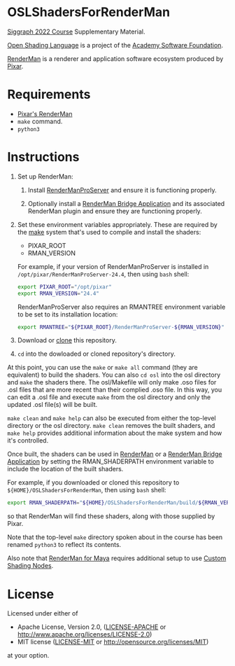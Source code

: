 # OSLShadersForRenderMan
[Siggraph 2022 Course](https://s2022.siggraph.org/presentation/?id=gensub_113&sess=sess204) Supplementary Material.

[Open Shading Language](https://github.com/AcademySoftwareFoundation/OpenShadingLanguage) is a project of the [Academy Software Foundation](https://www.aswf.io/projects).

[RenderMan](https://renderman.pixar.com/product) is a renderer and application software ecosystem produced by [Pixar](https://www.pixar.com).

# Requirements
* [Pixar's RenderMan](https://renderman.pixar.com)
* `make` command.
* `python3`

# Instructions
1. Set up RenderMan:

    1. Install [RenderManProServer](https://renderman.pixar.com/store) and ensure it is functioning properly.

    1. Optionally install a [RenderMan Bridge Application](https://renderman.pixar.com/bridge-tools) and its associated RenderMan plugin and ensure they are functioning properly.

1. Set these environment variables appropriately. These are required by the [make](https://www.gnu.org/software/make/manual/) system that's used to compile and install the shaders:
    * PIXAR_ROOT
    * RMAN_VERSION

    For example, if your version of RenderManProServer is installed in
    `/opt/pixar/RenderManProServer-24.4`, then using `bash` shell:

    ```bash
    export PIXAR_ROOT="/opt/pixar"
    export RMAN_VERSION="24.4"
    ```
    
    RenderManProServer also requires an RMANTREE environment variable to be set to its installation location:
    
    ```bash
    export RMANTREE="${PIXAR_ROOT}/RenderManProServer-${RMAN_VERSION}"
    ```

1. Download or [clone](https://docs.github.com/en/repositories/creating-and-managing-repositories/cloning-a-repository) this repository.
1. `cd` into the dowloaded or cloned repository's directory.

At this point, you can use the `make` or `make all` command (they are equivalent) to build the shaders.
You can also `cd osl` into the osl directory and `make` the shaders there.
The osl/Makefile will only make .oso files for .osl files that are more recent than their complied .oso file.
In this way, you can edit a .osl file and execute `make` from the osl directory and only the updated .osl file(s) will be built.

`make clean` and `make help` can also be executed from either the top-level directory or the osl directory.
`make clean` removes the built shaders, and `make help` provides additional information about the make system and how it's controlled.

Once built, the shaders can be used in [RenderMan](https://rmanwiki.pixar.com/display/REN24/RenderMan) or a [RenderMan Bridge Application](https://renderman.pixar.com/bridge-tools) by setting the RMAN_SHADERPATH environment variable to include the location of the built shaders.

For example, if you downloaded or cloned this repository to `${HOME}/OSLShadersForRenderMan`, then using `bash` shell:
```bash
export RMAN_SHADERPATH="${HOME}/OSLShadersForRenderMan/build/${RMAN_VERSION}/shaders:${RMAN_SHADERPATH}"
```
so that RenderMan will find these shaders, along with those supplied by Pixar.

Note that the top-level `make` directory spoken about in the course has been renamed `python3` to reflect its contents.

Also note that [RenderMan for Maya](https://rmanwiki.pixar.com/display/RFM24) requires additional setup to use [Custom Shading Nodes](https://rmanwiki.pixar.com/display/RFM24/Installing+Custom+Nodes).

# License
Licensed under either of

* Apache License, Version 2.0, ([LICENSE-APACHE](LICENSE-APACHE) or http://www.apache.org/licenses/LICENSE-2.0)
* MIT license ([LICENSE-MIT](LICENSE-MIT) or http://opensource.org/licenses/MIT)

at your option.
